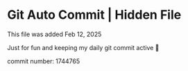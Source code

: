 # Git Auto Commit | Hidden File

This file was added Feb 12, 2025

Just for fun and keeping my daily git commit active 🤪

commit number: 1744765
